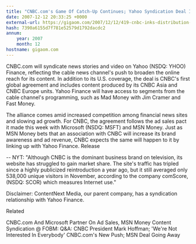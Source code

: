 ```yaml
---
title: "CNBC.com's Game Of Catch-Up Continues; Yahoo Syndication Deal Includes Europe, Asia"
date: 2007-12-12 20:33:25 +0000
external-url: https://gigaom.com/2007/12/12/419-cnbc-inks-distribution-deal-with-yahoo-finance-second-business-news-all/
hash: 7390a6155d7f781e52579d1792dacdc2
annum:
    year: 2007
    month: 12
hostname: gigaom.com
---
```


CNBC.com will syndicate news stories and video on Yahoo (NSDQ: YHOO) Finance, reflecting the cable news channel's push to broaden the online reach for its content. In addition to its U.S. coverage, the deal is CNBC's first global agreement and includes content produced by its CNBC Asia and CNBC Europe units. Yahoo Finance will have access to segments from the cable channel's programming, such as Mad Money with Jim Cramer and Fast Money.



The alliance comes amid increased competition among financial news sites and slowing ad growth. For CNBC, the agreement follows the ad sales pact it made this week with Microsoft (NSDQ: MSFT) and MSN Money. Just as MSN Money bets that an association with CNBC will increase its brand awareness and ad revenue, CNBC expects the same will happen to it by linking up with Yahoo Finance. Release



-- NYT: "Although CNBC is the dominant business brand on television, its website has struggled to gain market share. The site's traffic has tripled since a highly publicized reintroduction a year ago, but it still averaged only 538,000 unique visitors in November, according to the company comScore, (NSDQ: SCOR) which measures Internet use." 



Disclaimer: ContentNext Media, our parent company, has a syndication relationship with Yahoo Finance.


Related


CNBC.com And Microsoft Partner On Ad Sales, MSN Money Content Syndication
@ FOBM: Q&A: CNBC President Mark Hoffman; 'We're Not Interested In Everybody'
CNBC.com's New Push; MSN Deal Going Away
